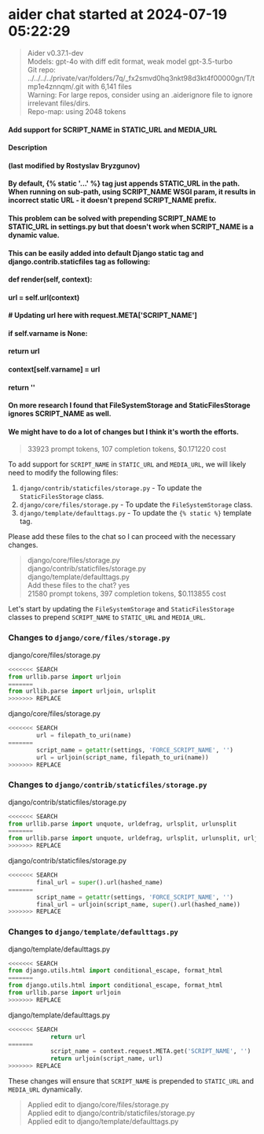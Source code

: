 
# aider chat started at 2024-07-19 05:22:29

> Aider v0.37.1-dev  
> Models: gpt-4o with diff edit format, weak model gpt-3.5-turbo  
> Git repo: ../../../../private/var/folders/7q/_fx2smvd0hq3nkt98d3kt4f00000gn/T/tmp1e4znnqm/.git with 6,141 files  
> Warning: For large repos, consider using an .aiderignore file to ignore irrelevant files/dirs.  
> Repo-map: using 2048 tokens  

#### Add support for SCRIPT_NAME in STATIC_URL and MEDIA_URL  
#### Description  
#### 	   
#### 		(last modified by Rostyslav Bryzgunov)  
#### 	   
#### By default, {% static '...' %} tag just appends STATIC_URL in the path. When running on sub-path, using SCRIPT_NAME WSGI param, it results in incorrect static URL - it doesn't prepend SCRIPT_NAME prefix.  
#### This problem can be solved with prepending SCRIPT_NAME to STATIC_URL in settings.py but that doesn't work when SCRIPT_NAME is a dynamic value.  
#### This can be easily added into default Django static tag and django.contrib.staticfiles tag as following:  
#### def render(self, context):  
#### 	url = self.url(context)  
#### 	# Updating url here with request.META['SCRIPT_NAME']   
#### 	if self.varname is None:  
#### 		return url  
#### 	context[self.varname] = url  
#### 		return ''  
#### On more research I found that FileSystemStorage and StaticFilesStorage ignores SCRIPT_NAME as well.   
#### We might have to do a lot of changes but I think it's worth the efforts.  
> 33923 prompt tokens, 107 completion tokens, $0.171220 cost  

To add support for `SCRIPT_NAME` in `STATIC_URL` and `MEDIA_URL`, we will likely need to modify the following files:

1. `django/contrib/staticfiles/storage.py` - To update the `StaticFilesStorage` class.
2. `django/core/files/storage.py` - To update the `FileSystemStorage` class.
3. `django/template/defaulttags.py` - To update the `{% static %}` template tag.

Please add these files to the chat so I can proceed with the necessary changes.

> django/core/files/storage.py  
> django/contrib/staticfiles/storage.py  
> django/template/defaulttags.py  
> Add these files to the chat? yes  
> 21580 prompt tokens, 397 completion tokens, $0.113855 cost  

Let's start by updating the `FileSystemStorage` and `StaticFilesStorage` classes to prepend `SCRIPT_NAME` to `STATIC_URL` and `MEDIA_URL`.

### Changes to `django/core/files/storage.py`

django/core/files/storage.py
```python
<<<<<<< SEARCH
from urllib.parse import urljoin
=======
from urllib.parse import urljoin, urlsplit
>>>>>>> REPLACE
```

django/core/files/storage.py
```python
<<<<<<< SEARCH
        url = filepath_to_uri(name)
=======
        script_name = getattr(settings, 'FORCE_SCRIPT_NAME', '')
        url = urljoin(script_name, filepath_to_uri(name))
>>>>>>> REPLACE
```

### Changes to `django/contrib/staticfiles/storage.py`

django/contrib/staticfiles/storage.py
```python
<<<<<<< SEARCH
from urllib.parse import unquote, urldefrag, urlsplit, urlunsplit
=======
from urllib.parse import unquote, urldefrag, urlsplit, urlunsplit, urljoin
>>>>>>> REPLACE
```

django/contrib/staticfiles/storage.py
```python
<<<<<<< SEARCH
        final_url = super().url(hashed_name)
=======
        script_name = getattr(settings, 'FORCE_SCRIPT_NAME', '')
        final_url = urljoin(script_name, super().url(hashed_name))
>>>>>>> REPLACE
```

### Changes to `django/template/defaulttags.py`

django/template/defaulttags.py
```python
<<<<<<< SEARCH
from django.utils.html import conditional_escape, format_html
=======
from django.utils.html import conditional_escape, format_html
from urllib.parse import urljoin
>>>>>>> REPLACE
```

django/template/defaulttags.py
```python
<<<<<<< SEARCH
            return url
=======
            script_name = context.request.META.get('SCRIPT_NAME', '')
            return urljoin(script_name, url)
>>>>>>> REPLACE
```

These changes will ensure that `SCRIPT_NAME` is prepended to `STATIC_URL` and `MEDIA_URL` dynamically.

> Applied edit to django/core/files/storage.py  
> Applied edit to django/contrib/staticfiles/storage.py  
> Applied edit to django/template/defaulttags.py  
